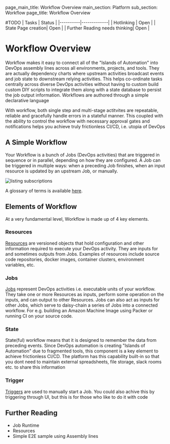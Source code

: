 page_main_title: Workflow Overview
main_section: Platform
sub_section: Workflow
page_title: Workflow Overview


#TODO
| Tasks   |      Status    |
|----------|-------------|
| Hotlinking |  Open |
| State Page creation|  Open |
| Further Reading needs thinking|  Open |

# Workflow Overview

Workflow makes it easy to connect all of the "Islands of Automation" into DevOps assembly lines across all environments, projects, and tools. They are actually dependency charts where upstream activities broadcast events and job state to downstream relying activities. This helps co-ordinate tasks centrally across diverse DevOps activities without having to custom build custom DIY scripts to integrate them along with a state database to persist the job output information. Workflows are authored through a simple declarative language

With workflow, both single step and multi-stage actitvites are repeatable, reliable and gracefully handle errors in a stateful manner. This coupled with the ability to control the workflow with necessary approval gates and notifications helps you achieve truly frictionless CI/CD, i.e. utopia of DevOps

## A Simple Workflow
Your Workflow is a bunch of Jobs (DevOps activities) that are triggered in sequence or in parallel, depending on how they are configured. A Job can be triggered in multiple ways: when a preceding Job finishes, when an input resource is updated by an upstream Job, or manually.

<img src="/images/pipelines-structure.png" style="vertical-align: middle;display: block;margin-left: auto;margin-right: auto;" alt="listing subscriptions">

A glossary of terms is available [here](/platform/tutorial/glossary/).

## Elements of Workflow
At a very fundamental level, Workflow is made up of 4 key elements.

<a name="resource"></a>
### Resources
[Resources](/platform/workflow/resource/overview/) are versioned objects that hold configuration and other information required to execute your DevOps activity. They are inputs for and sometimes outputs from Jobs. Examples of resources include source code repositories, docker images, container clusters, environment variables, etc.

<a name="job"></a>
### Jobs
[Jobs](/platform/workflow/job/overview/) represent DevOps activities i.e. executable units of your workflow. They take one or more Resources as inputs, perform some operation on the inputs, and can output to other Resources. Jobs can also act as inputs for other Jobs, which serve to daisy-chain a series of Jobs into a connected workflow. For e.g. building an Amazon Machine Image using Packer or running CI on your source code.

<a name="state"></a>
### State
State(ful) workflow means that it is designed to remember the data from preceding events. Since DevOps automation is creating "Islands of Automation" due to fragmented tools, this component is a key element to achieve frictionless CI/CD. The platform has this capability built-in so that you dont need to maintain external spreadsheets, file storage, slack rooms etc. to share this information

<a name="trigger"></a>
### Trigger
[Triggers](/platform/workflow/trigger/overview/) are used to manually start a Job. You could also achive this by triggering through UI, but this is for those who like to do it with code

## Further Reading
* Job Runtime
* Resources
* Simple E2E sample using Assembly lines
